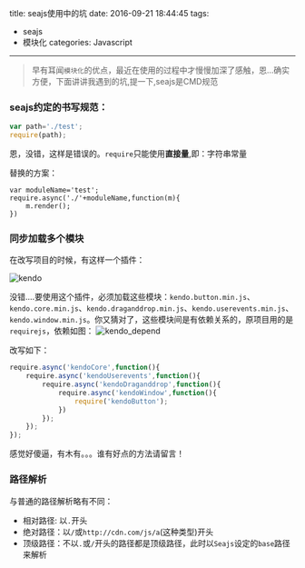 title: seajs使用中的坑
date: 2016-09-21 18:44:45
tags: 
- seajs
- 模块化
categories: Javascript
---
>早有耳闻`模块化`的优点，最近在使用的过程中才慢慢加深了感触，恩...确实方便，下面讲讲我遇到的坑,提一下,seajs是CMD规范

### seajs约定的书写规范：
``` javascript
var path='./test';
require(path);
```
恩，没错，这样是错误的。`require`只能使用**直接量**,即：字符串常量

替换的方案：
```
var moduleName='test';
require.async('./'+moduleName,function(m){
    m.render();
})
```
<!-- more -->
### 同步加载多个模块
在改写项目的时候，有这样一个插件：

![kendo](http://7xphbb.com1.z0.glb.clouddn.com/seajs/kendo.png)  

没错....要使用这个插件，必须加载这些模块：`kendo.button.min.js`、`kendo.core.min.js`、`kendo.draganddrop.min.js`、`kendo.userevents.min.js`、`kendo.window.min.js`。你又猜对了，这些模块间是有依赖关系的，原项目用的是`requirejs`，依赖如图：
![kendo_depend](http://7xphbb.com1.z0.glb.clouddn.com/seajs/kendo_depend.png)

改写如下：
``` javascript
require.async('kendoCore',function(){
    require.async('kendoUserevents',function(){
        require.async('kendoDraganddrop',function(){
            require.async('kendoWindow',function(){
                require('kendoButton');     
            })
        });
    });
}); 
```
感觉好傻逼，有木有。。。谁有好点的方法请留言！

### 路径解析
与普通的路径解析略有不同： 
 
- 相对路径: 以`.`开头
- 绝对路径：以`/`或`http://cdn.com/js/a`(这种类型)开头
- 顶级路径：不以`.`或`/`开头的路径都是顶级路径，此时以`Seajs`设定的`base`路径来解析  

